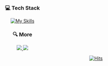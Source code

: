 <div align=center>




###  💻 Tech Stack

[![My Skills](https://skillicons.dev/icons?i=js,ts,react,nextjs,firebase)](https://skillicons.dev)
  
###  🔍 More
 
<a href="https://clear-index-f4b.notion.site/8440e979948f42d092389024cf41e33d" target="_blank"><img src="https://img.shields.io/badge/Portfolio-7d5fff?style=for-the-badge&logo=Notion&logoColor=white"/>
<a href="https://velog.io/@psb7391/" target="_blank"><img src="https://img.shields.io/badge/Blog-32ff7e?style=for-the-badge&logo=Apache&logoColor=black"/>
        

</div>
<div align=right>

[![Hits](https://hits.seeyoufarm.com/api/count/incr/badge.svg?url=https%3A%2F%2Fgithub.com%2FSiby1lA&count_bg=%2379C83D&title_bg=%23555555&icon=&icon_color=%23E7E7E7&title=hits&edge_flat=false)](https://hits.seeyoufarm.com)

</div>
